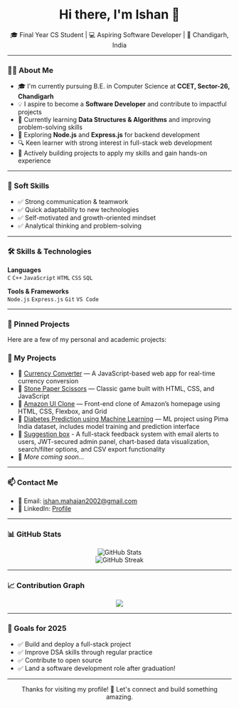 <h1 align="center">Hi there, I'm Ishan 👋</h1>

<p align="center">
🎓 Final Year CS Student | 💻 Aspiring Software Developer | 📍 Chandigarh, India  
</p>

---

### 🧑‍💻 About Me

- 🎓 I'm currently pursuing B.E. in Computer Science at **CCET, Sector-26, Chandigarh**
- 💡 I aspire to become a **Software Developer** and contribute to impactful projects
- 📘 Currently learning **Data Structures & Algorithms** and improving problem-solving skills
- 🔁 Exploring **Node.js** and **Express.js** for backend development
- 🔍 Keen learner with strong interest in full-stack web development
- 🧠 Actively building projects to apply my skills and gain hands-on experience

---

### 💼 Soft Skills

- ✅ Strong communication & teamwork  
- ✅ Quick adaptability to new technologies  
- ✅ Self-motivated and growth-oriented mindset  
- ✅ Analytical thinking and problem-solving  

---

### 🛠️ Skills & Technologies

**Languages**  
`C` `C++` `JavaScript` `HTML` `CSS` `SQL`

**Tools & Frameworks**  
`Node.js` `Express.js` `Git` `VS Code`

---

### 📌 Pinned Projects

Here are a few of my personal and academic projects:

### 📌 My Projects

- 🔹 [Currency Converter](https://github.com/ishan2651712/currency-converter) — A JavaScript-based web app for real-time currency conversion  
- 🔹 [Stone Paper Scissors](https://github.com/ishan2651712/StonePaperScissors) — Classic game built with HTML, CSS, and JavaScript  
- 🔹 [Amazon UI Clone](https://github.com/ishan2651712/amazon-ui-clone) — Front-end clone of Amazon’s homepage using HTML, CSS, Flexbox, and Grid  
- 🔹 [Diabetes Prediction using Machine Learning](https://github.com/ishan2651712/ishan2651712-Diabetes-Prediction-using-Machine-Learning) — ML project using Pima India dataset, includes model training and prediction interface
- 🔹 [Suggestion box](https://github.com/ishan2651712/suggestion-box) - A full-stack feedback system with email alerts to users, JWT-secured admin panel, chart-based data visualization, search/filter options, and CSV export functionality
- 🔹 *More coming soon...*

---

### 📫 Contact Me

- 📧 Email: [ishan.mahajan2002@gmail.com](mailto:ishan.mahajan2002@gmail.com)  
- 💼 LinkedIn: [Profile](https://www.linkedin.com/in/ishan-mahajan1712)

---

### 📊 GitHub Stats

<p align="center">
  <img src="https://github-readme-stats.vercel.app/api?username=ishan2651712&show_icons=true&theme=github_dark" alt="GitHub Stats" />
  <br />
  <img src="https://github-readme-streak-stats.herokuapp.com?user=ishan2651712&theme=github-dark&hide_border=true" alt="GitHub Streak" />
</p>

---

### 📈 Contribution Graph

<p align="center">
  <img src="https://github-readme-activity-graph.vercel.app/graph?username=ishan2651712&theme=github-dark" />
</p>

---

### 🎯 Goals for 2025

- ✅ Build and deploy a full-stack project
- ✅ Improve DSA skills through regular practice
- ✅ Contribute to open source
- ✅ Land a software development role after graduation!

---

<p align="center">
Thanks for visiting my profile! 🙌  
Let's connect and build something amazing.
</p>
